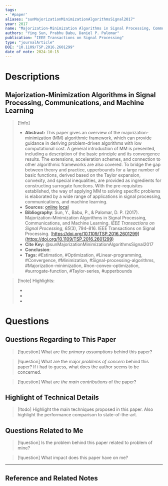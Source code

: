 ```yaml
---
tags:
- '#paper'
aliases: "sunMajorizationMinimizationAlgorithmsSignal2017"
year: 2017
name: "Majorization-Minimization Algorithms in Signal Processing, Communications, and Machine Learning"
authors: "Ying Sun, Prabhu Babu, Daniel P. Palomar"
publication: "IEEE Transactions on Signal Processing"
type: "journalArticle"
DOI: "10.1109/TSP.2016.2601299"
date of note: 2024-10-15 
---
```

# Descriptions

## Majorization-Minimization Algorithms in Signal Processing, Communications, and Machine Learning 
> [!info] 
> - **Abstract:** This paper gives an overview of the majorization-minimization (MM) algorithmic framework, which can provide guidance in deriving problem-driven algorithms with low computational cost. A general introduction of MM is presented, including a description of the basic principle and its convergence results. The extensions, acceleration schemes, and connection to other algorithmic frameworks are also covered. To bridge the gap between theory and practice, upperbounds for a large number of basic functions, derived based on the Taylor expansion, convexity, and special inequalities, are provided as ingredients for constructing surrogate functions. With the pre-requisites established, the way of applying MM to solving specific problems is elaborated by a wide range of applications in signal processing, communications, and machine learning. 
> - **Sources**: [online](http://zotero.org/users/13492210/items/2FI6RWTU) [local](zotero://select/library/items/2FI6RWTU)
> - **Bibliography**: Sun, Y., Babu, P., & Palomar, D. P. (2017). Majorization-Minimization Algorithms in Signal Processing, Communications, and Machine Learning. _IEEE Transactions on Signal Processing_, _65_(3), 794–816. IEEE Transactions on Signal Processing. [https://doi.org/10.1109/TSP.2016.2601299](https://doi.org/10.1109/TSP.2016.2601299)
> - **Cite Key:** @sunMajorizationMinimizationAlgorithmsSignal2017 
> - **Conclusion**:
> - **Tags:** #Estimation, #Optimization, #Linear-programming, #Convergence, #Minimization, #Signal-processing-algorithms, #Majorization-minimization, #non-convex-optimization, #surrogate-function, #Taylor-series, #upperbounds


>[!note] Highlights:
>
>-
>-
>-



# Questions
## Questions Regarding to This Paper


>[!question] 
>What are the *primary assumptions* behind this paper?



>[!question]
>What are the major *problems of concern* behind this paper? If i had to guess, what does the author seems to be concerned. 




>[!question]
>What are *the main contributions* of the paper?



## Highlight of Technical Details


>[!todo]
>Highlight the main techniques proposed in this paper. Also highlight the performance comparison to state-of-the-art.



## Questions Related to Me


> [!question] 
> Is the problem behind this paper related to problem of mine?



> [!question] 
> What impact does this paper have on me?




----

## Reference and Related Notes